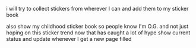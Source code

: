 i will try to collect stickers from wherever I can and add them to my sticker book

also show my childhood sticker book so people know I'm O.G. and not just hoping on this sticker trend now that has caught a lot of hype
show current status and update whenever I get a new page filled
